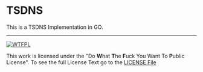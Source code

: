 # TSDNS
This is a TSDNS Implementation in GO.

---
[![WTFPL](https://upload.wikimedia.org/wikipedia/commons/thumb/0/0a/WTFPL_badge.svg/320px-WTFPL_badge.svg.png)](LICENSE)

This work is licensed under the "Do **W**hat **T**he **F**uck You Want To **P**ublic **L**icense". To see the full License Text go to the [LICENSE File](LICENSE)
